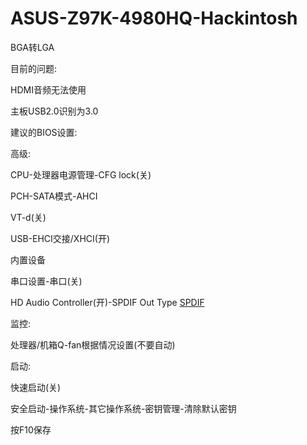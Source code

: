 # ASUS-Z97K-4980HQ-Hackintosh 
BGA转LGA

目前的问题:

HDMI音频无法使用

主板USB2.0识别为3.0

建议的BIOS设置:

高级:

CPU-处理器电源管理-CFG lock(关)

PCH-SATA模式-AHCI

VT-d(关)

USB-EHCI交接/XHCI(开)

内置设备

串口设置-串口(关)

HD Audio Controller(开)-SPDIF Out Type [SPDIF]([HDMI])

监控:

处理器/机箱Q-fan根据情况设置(不要自动)

启动:

快速启动(关)

安全启动-操作系统-其它操作系统-密钥管理-清除默认密钥

按F10保存
